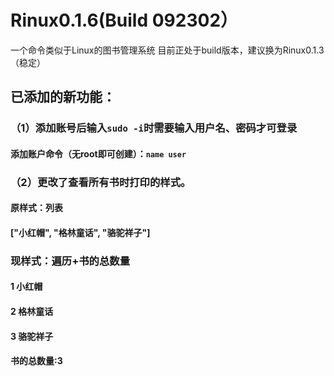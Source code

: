 # Rinux0.1.6(Build 092302）
一个命令类似于Linux的图书管理系统
目前正处于build版本，建议换为Rinux0.1.3（稳定）
## 已添加的新功能：
### （1）添加账号后输入`sudo -i`时需要输入用户名、密码才可登录
#### 添加账户命令（无root即可创建）：`name user`
### （2）更改了查看所有书时打印的样式。
#### 原样式：列表
#### ["小红帽", "格林童话", "骆驼祥子"]
### 现样式：遍历+书的总数量
#### 1 小红帽
#### 2 格林童话
#### 3 骆驼祥子
#### 书的总数量:3
